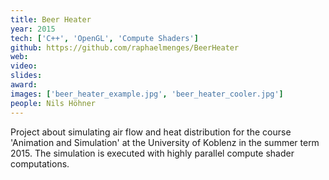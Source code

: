 ```yaml
---
title: Beer Heater
year: 2015
tech: ['C++', 'OpenGL', 'Compute Shaders']
github: https://github.com/raphaelmenges/BeerHeater
web:
video:
slides:
award:
images: ['beer_heater_example.jpg', 'beer_heater_cooler.jpg']
people: Nils Höhner
---
```

Project about simulating air flow and heat distribution for the course 'Animation and Simulation' at the University of Koblenz in the summer term 2015. The simulation is executed with highly parallel compute shader computations.